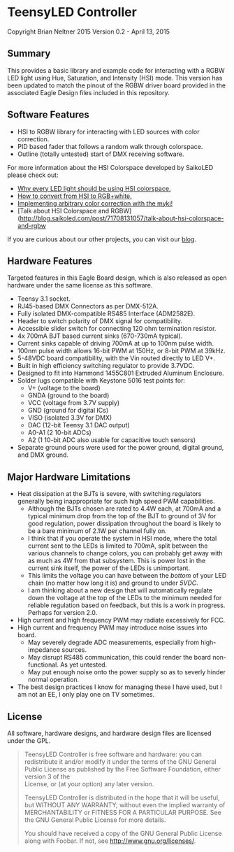 TeensyLED Controller
====================
Copyright Brian Neltner 2015
Version 0.2 - April 13, 2015

Summary
-------
This provides a basic library and example code for interacting
with a RGBW LED light using Hue, Saturation, and Intensity (HSI)
mode. This version has been updated to match the pinout of the RGBW
driver board provided in the associated Eagle Design files included
in this repository.

Software Features
-----------------
- HSI to RGBW library for interacting with LED sources with color correction.
- PID based fader that follows a random walk through colorspace.
- Outline (totally untested) start of DMX receiving software.

For more information about the HSI Colorspace developed by SaikoLED
please check out:
- [Why every LED light should be using HSI colorspace.](http://blog.saikoled.com/post/43693602826/why-every-led-light-should-be-using-hsi)
- [How to convert from HSI to RGB+white.](http://blog.saikoled.com/post/44677718712/how-to-convert-from-hsi-to-rgb-white)
- [Implementing arbitrary color correction with the myki!](http://blog.saikoled.com/post/45630908157/implementing-arbitrary-color-correction-with-the)
- [Talk about HSI Colorspace and RGBW](http://blog.saikoled.com/post/71708131057/talk-about-hsi-colorspace-and-rgbw

If you are curious about our other projects, you can visit our [blog](http://blog.saikoled.com).

Hardware Features
-----------------
Targeted features in this Eagle Board design, which is also released
as open hardware under the same license as this software.

- Teensy 3.1 socket.
- RJ45-based DMX Connectors as per DMX-512A.
- Fully isolated DMX-compatible RS485 Interface (ADM2582E).
- Header to switch polarity of DMX signal for compatibility.
- Accessible slider switch for connecting 120 ohm termination resistor.
- 4x 700mA BJT based current sinks (670-730mA typical).
- Current sinks capable of driving 700mA at up to 100nm pulse width.
- 100nm pulse width allows 16-bit PWM at 150Hz, or 8-bit PWM at 39kHz.
- 5-48VDC board compatibility, with the Vin routed directly to LED V+.
- Built in high efficiency switching regulator to provide 3.7VDC.
- Designed to fit into Hammond 1455C801 Extruded Aluminum Enclosure.
- Solder lugs compatible with Keystone 5016 test points for:
  - V+ (voltage to the board)
  - GNDA (ground to the board)
  - VCC (voltage from 3.7V supply)
  - GND (ground for digital ICs)
  - VISO (isolated 3.3V for DMX)
  - DAC (12-bit Teensy 3.1 DAC output)
  - A0-A1 (2 10-bit ADCs)
  - A2 (1 10-bit ADC also usable for capacitive touch sensors)
- Separate ground pours were used for the power ground, digital ground,
and DMX ground.

Major Hardware Limitations
--------------------------
- Heat dissipation at the BJTs is severe, with switching regulators
generally being inappropriate for such high speed PWM capabilities.
  - Although the BJTs chosen are rated to 4.4W each, at 700mA and a
    typical minimum drop from the top of the BJT to ground of 3V for
    good regulation, power dissipation throughout the board is likely
    to be a bare minimum of 2.1W per channel fully on.
  - I think that if you operate the system in HSI mode, where the
    total current sent to the LEDs is limited to 700mA, split between
    the various channels to change colors, you can probably get away
    with as much as 4W from that subsystem. This is power lost in the
    current sink itself, the power of the LEDs is unimportant.
  - This limits the voltage you can have between the *bottom* of your
    LED chain (no matter how long it is) and ground to under *5VDC*.
  - I am thinking about a new design that will automatically regulate
    down the voltage at the top of the LEDs to the minimum needed
    for reliable regulation based on feedback, but this is a work in
    progress. Perhaps for version 2.0.
- High current and high frequency PWM may radiate excessively for FCC.
- High current and frequency PWM may introduce noise issues into board.
  - May severely degrade ADC measurements, especially from high-
    impedance sources.
  - May disrupt RS485 communication, this could render the board
    non-functional. As yet untested.
  - May put enough noise onto the power supply so as to severly
    hinder normal operation.
- The best design practices I know for managing these I have used, but
I am not an EE, I only play one on TV sometimes.

License
-------
All software, hardware designs, and hardware design files are licensed
under the GPL.

> TeensyLED Controller is free software and hardware: you can redistribute
> it and/or modify it under the terms of the GNU General Public License
> as published by the Free Software Foundation, either version 3 of the\
> License, or (at your option) any later version.
> 
> TeensyLED Controller is distributed in the hope that it will be useful,
> but WITHOUT ANY WARRANTY; without even the implied warranty of
> MERCHANTABILITY or FITNESS FOR A PARTICULAR PURPOSE.  See the
> GNU General Public License for more details.
> 
> You should have received a copy of the GNU General Public License
> along with Foobar.  If not, see <http://www.gnu.org/licenses/>.
